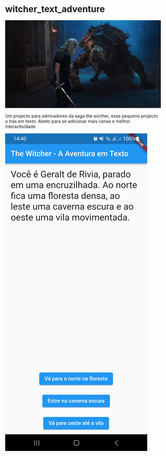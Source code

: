 # witcher_text_adventure

![Cena 1](assets/scene2.jpg)

Um projecto para admiradores da saga the wicther, esse pequeno projecto o trás em texto. Abeto para se adicionar mais cenas e melhor interactividade.

![Cena 1](assets/Screenshot_20240611_144033.jpg)

